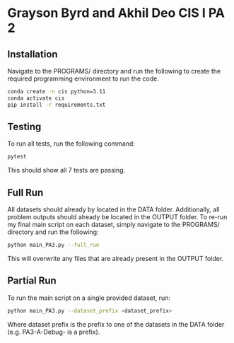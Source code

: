 # Grayson Byrd and Akhil Deo CIS I PA 2

## Installation
Navigate to the PROGRAMS/ directory and run the following to create the required programming environment to run the code.

```bash
conda create -n cis python=3.11
conda activate cis
pip install -r requirements.txt
```

## Testing
To run all tests, run the following command:

```bash
pytest
```

This should show all 7 tests are passing.

## Full Run

All datasets should already by located in the DATA folder. Additionally, all problem outputs should already be located in the OUTPUT folder. To re-run my final main script on each dataset, simply navigate to the PROGRAMS/ directory and run the following:

```bash
python main_PA3.py --full_run
```

This will overwrite any files that are already present in the OUTPUT folder.

## Partial Run

To run the main script on a single provided dataset, run:

```bash
python main_PA3.py --dataset_prefix <dataset_prefix>
```

Where dataset prefix is the prefix to one of the datasets in the DATA folder (e.g. PA3-A-Debug- is a prefix).

